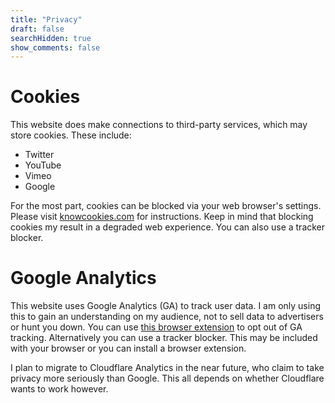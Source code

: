 ```yaml
---
title: "Privacy"
draft: false
searchHidden: true
show_comments: false
---
```


# Cookies
This website does make connections to third-party services, which may store cookies. These include:
- Twitter
- YouTube
- Vimeo
- Google

For the most part, cookies can be blocked via your web browser's settings. Please visit [knowcookies.com](https://knowcookies.com) for instructions. Keep in mind that blocking cookies my result in a degraded web experience. You can also use a tracker blocker.

# Google Analytics
This website uses Google Analytics (GA) to track user data. I am only using this to gain an understanding on my audience, not to sell data to advertisers or hunt you down. You can use [this browser extension](https://tools.google.com/dlpage/gaoptout) to opt out of GA tracking. Alternatively you can use a tracker blocker. This may be included with your browser or you can install a browser extension.

I plan to migrate to Cloudflare Analytics in the near future, who claim to take privacy more seriously than Google. This all depends on whether Cloudflare wants to work however.